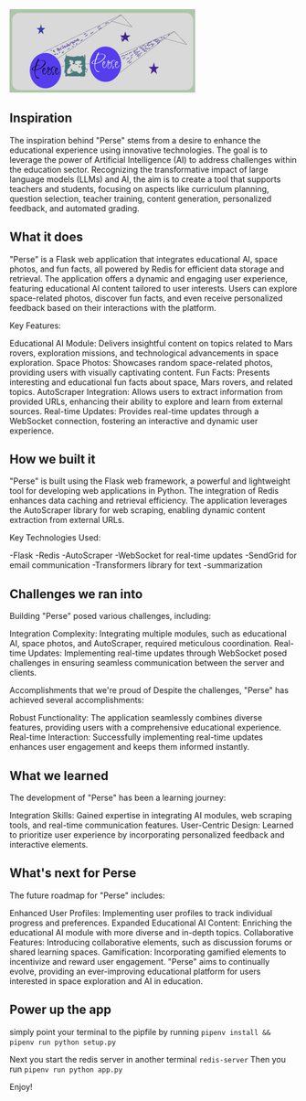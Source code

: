 
![Alt text](perse.png)
## Inspiration
The inspiration behind "Perse" stems from a desire to enhance the educational experience using innovative technologies. The goal is to leverage the power of Artificial Intelligence (AI) to address challenges within the education sector. Recognizing the transformative impact of large language models (LLMs) and AI, the aim is to create a tool that supports teachers and students, focusing on aspects like curriculum planning, question selection, teacher training, content generation, personalized feedback, and automated grading.

## What it does
"Perse" is a Flask web application that integrates educational AI, space photos, and fun facts, all powered by Redis for efficient data storage and retrieval. The application offers a dynamic and engaging user experience, featuring educational AI content tailored to user interests. Users can explore space-related photos, discover fun facts, and even receive personalized feedback based on their interactions with the platform.

Key Features:

Educational AI Module: Delivers insightful content on topics related to Mars rovers, exploration missions, and technological advancements in space exploration.
Space Photos: Showcases random space-related photos, providing users with visually captivating content.
Fun Facts: Presents interesting and educational fun facts about space, Mars rovers, and related topics.
AutoScraper Integration: Allows users to extract information from provided URLs, enhancing their ability to explore and learn from external sources.
Real-time Updates: Provides real-time updates through a WebSocket connection, fostering an interactive and dynamic user experience.
## How we built it
"Perse" is built using the Flask web framework, a powerful and lightweight tool for developing web applications in Python. The integration of Redis enhances data caching and retrieval efficiency. The application leverages the AutoScraper library for web scraping, enabling dynamic content extraction from external URLs.

Key Technologies Used:

-Flask
-Redis
-AutoScraper
-WebSocket for real-time updates
-SendGrid for email communication
-Transformers library for text -summarization

## Challenges we ran into
Building "Perse" posed various challenges, including:

Integration Complexity: Integrating multiple modules, such as educational AI, space photos, and AutoScraper, required meticulous coordination.
Real-time Updates: Implementing real-time updates through WebSocket posed challenges in ensuring seamless communication between the server and clients.

Accomplishments that we're proud of
Despite the challenges, "Perse" has achieved several accomplishments:

Robust Functionality: The application seamlessly combines diverse features, providing users with a comprehensive educational experience.
Real-time Interaction: Successfully implementing real-time updates enhances user engagement and keeps them informed instantly.

## What we learned
The development of "Perse" has been a learning journey:

Integration Skills: Gained expertise in integrating AI modules, web scraping tools, and real-time communication features.
User-Centric Design: Learned to prioritize user experience by incorporating personalized feedback and interactive elements.
## What's next for Perse
The future roadmap for "Perse" includes:

Enhanced User Profiles: Implementing user profiles to track individual progress and preferences.
Expanded Educational AI Content: Enriching the educational AI module with more diverse and in-depth topics.
Collaborative Features: Introducing collaborative elements, such as discussion forums or shared learning spaces.
Gamification: Incorporating gamified elements to incentivize and reward user engagement.
"Perse" aims to continually evolve, providing an ever-improving educational platform for users interested in space exploration and AI in education.

## Power up the app
simply point your terminal to the pipfile by running `pipenv install && pipenv run python setup.py`



Next you start the redis server in another terminal `redis-server`
Then you run `pipenv run python app.py`

Enjoy!